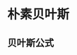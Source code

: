 # 朴素贝叶斯

## 贝叶斯公式

<script type="text/javascript" src="http://cdn.mathjax.org/mathjax/latest/MathJax.js?config=default"></script>

